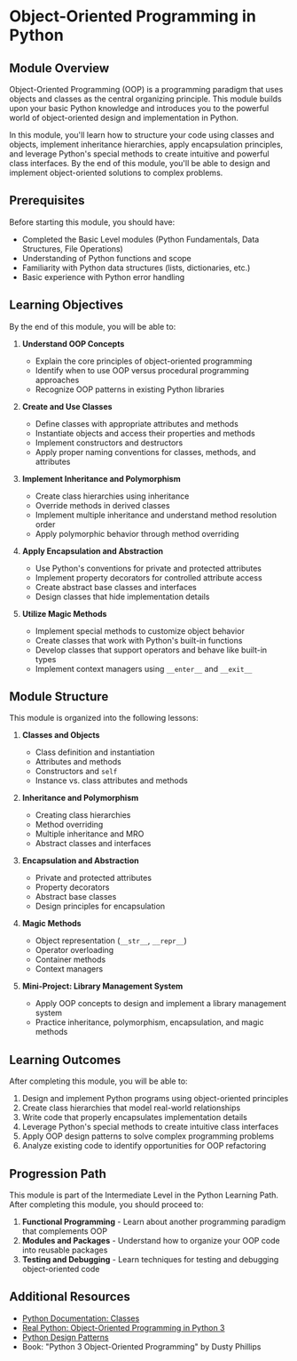 # Object-Oriented Programming in Python

## Module Overview

Object-Oriented Programming (OOP) is a programming paradigm that uses objects and classes as the central organizing principle. This module builds upon your basic Python knowledge and introduces you to the powerful world of object-oriented design and implementation in Python.

In this module, you'll learn how to structure your code using classes and objects, implement inheritance hierarchies, apply encapsulation principles, and leverage Python's special methods to create intuitive and powerful class interfaces. By the end of this module, you'll be able to design and implement object-oriented solutions to complex problems.

## Prerequisites

Before starting this module, you should have:

- Completed the Basic Level modules (Python Fundamentals, Data Structures, File Operations)
- Understanding of Python functions and scope
- Familiarity with Python data structures (lists, dictionaries, etc.)
- Basic experience with Python error handling

## Learning Objectives

By the end of this module, you will be able to:

1. **Understand OOP Concepts**
   - Explain the core principles of object-oriented programming
   - Identify when to use OOP versus procedural programming approaches
   - Recognize OOP patterns in existing Python libraries

2. **Create and Use Classes**
   - Define classes with appropriate attributes and methods
   - Instantiate objects and access their properties and methods
   - Implement constructors and destructors
   - Apply proper naming conventions for classes, methods, and attributes

3. **Implement Inheritance and Polymorphism**
   - Create class hierarchies using inheritance
   - Override methods in derived classes
   - Implement multiple inheritance and understand method resolution order
   - Apply polymorphic behavior through method overriding

4. **Apply Encapsulation and Abstraction**
   - Use Python's conventions for private and protected attributes
   - Implement property decorators for controlled attribute access
   - Create abstract base classes and interfaces
   - Design classes that hide implementation details

5. **Utilize Magic Methods**
   - Implement special methods to customize object behavior
   - Create classes that work with Python's built-in functions
   - Develop classes that support operators and behave like built-in types
   - Implement context managers using `__enter__` and `__exit__`

## Module Structure

This module is organized into the following lessons:

1. **Classes and Objects**
   - Class definition and instantiation
   - Attributes and methods
   - Constructors and `self`
   - Instance vs. class attributes and methods

2. **Inheritance and Polymorphism**
   - Creating class hierarchies
   - Method overriding
   - Multiple inheritance and MRO
   - Abstract classes and interfaces

3. **Encapsulation and Abstraction**
   - Private and protected attributes
   - Property decorators
   - Abstract base classes
   - Design principles for encapsulation

4. **Magic Methods**
   - Object representation (`__str__`, `__repr__`)
   - Operator overloading
   - Container methods
   - Context managers

5. **Mini-Project: Library Management System**
   - Apply OOP concepts to design and implement a library management system
   - Practice inheritance, polymorphism, encapsulation, and magic methods

## Learning Outcomes

After completing this module, you will be able to:

1. Design and implement Python programs using object-oriented principles
2. Create class hierarchies that model real-world relationships
3. Write code that properly encapsulates implementation details
4. Leverage Python's special methods to create intuitive class interfaces
5. Apply OOP design patterns to solve complex programming problems
6. Analyze existing code to identify opportunities for OOP refactoring

## Progression Path

This module is part of the Intermediate Level in the Python Learning Path. After completing this module, you should proceed to:

1. **Functional Programming** - Learn about another programming paradigm that complements OOP
2. **Modules and Packages** - Understand how to organize your OOP code into reusable packages
3. **Testing and Debugging** - Learn techniques for testing and debugging object-oriented code

## Additional Resources

- [Python Documentation: Classes](https://docs.python.org/3/tutorial/classes.html)
- [Real Python: Object-Oriented Programming in Python 3](https://realpython.com/python3-object-oriented-programming/)
- [Python Design Patterns](https://refactoring.guru/design-patterns/python)
- Book: "Python 3 Object-Oriented Programming" by Dusty Phillips